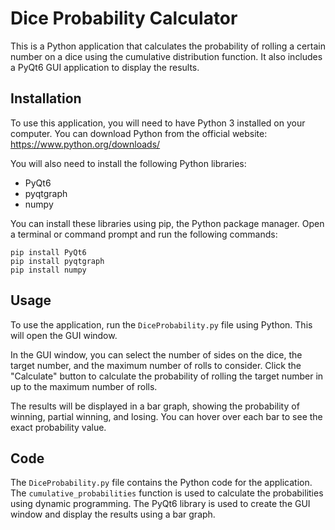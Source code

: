 # Dice Probability Calculator

This is a Python application that calculates the probability of rolling a certain number on a dice using the cumulative distribution function. It also includes a PyQt6 GUI application to display the results.

## Installation

To use this application, you will need to have Python 3 installed on your computer. You can download Python from the official website: <https://www.python.org/downloads/>

You will also need to install the following Python libraries:

- PyQt6
- pyqtgraph
- numpy

You can install these libraries using pip, the Python package manager. Open a terminal or command prompt and run the following commands:

```shell
pip install PyQt6
pip install pyqtgraph
pip install numpy
```

## Usage

To use the application, run the `DiceProbability.py` file using Python. This will open the GUI window.

In the GUI window, you can select the number of sides on the dice, the target number, and the maximum number of rolls to consider. Click the "Calculate" button to calculate the probability of rolling the target number in up to the maximum number of rolls.

The results will be displayed in a bar graph, showing the probability of winning, partial winning, and losing. You can hover over each bar to see the exact probability value.

## Code

The `DiceProbability.py` file contains the Python code for the application. The `cumulative_probabilities` function is used to calculate the probabilities using dynamic programming. The PyQt6 library is used to create the GUI window and display the results using a bar graph.
